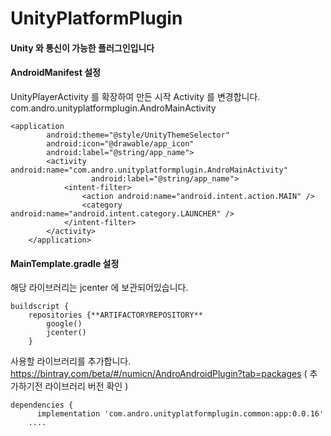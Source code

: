 # UnityPlatformPlugin

#### Unity 와 통신이 가능한 플러그인입니다

#### AndroidManifest 설정

UnityPlayerActivity 를 확장하여 만든 시작 Activity 를 변경합니다. com.andro.unityplatformplugin.AndroMainActivity

```
<application
        android:theme="@style/UnityThemeSelector"
        android:icon="@drawable/app_icon"
        android:label="@string/app_name">
        <activity android:name="com.andro.unityplatformplugin.AndroMainActivity"
                  android:label="@string/app_name">
            <intent-filter>
                <action android:name="android.intent.action.MAIN" />
                <category android:name="android.intent.category.LAUNCHER" />
            </intent-filter>
        </activity>
    </application>
```

#### MainTemplate.gradle 설정

해당 라이브러리는 jcenter 에 보관되어있습니다.

```
buildscript {
    repositories {**ARTIFACTORYREPOSITORY**
        google()
        jcenter()
    }
```

사용할 라이브러리를 추가합니다. https://bintray.com/beta/#/numicn/AndroAndroidPlugin?tab=packages ( 추가하기전 라이브러리 버전 확인 )
```
dependencies {
	  implementation 'com.andro.unityplatformplugin.common:app:0.0.16'
    ....
```
